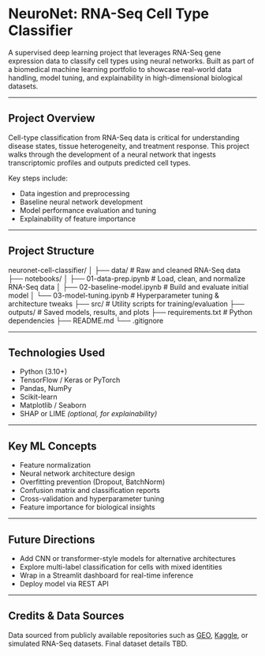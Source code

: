 # NeuroNet: RNA-Seq Cell Type Classifier

A supervised deep learning project that leverages RNA-Seq gene expression data to classify cell types using neural networks. Built as part of a biomedical machine learning portfolio to showcase real-world data handling, model tuning, and explainability in high-dimensional biological datasets.

---

## Project Overview

Cell-type classification from RNA-Seq data is critical for understanding disease states, tissue heterogeneity, and treatment response. This project walks through the development of a neural network that ingests transcriptomic profiles and outputs predicted cell types.

Key steps include:

- Data ingestion and preprocessing  
- Baseline neural network development  
- Model performance evaluation and tuning  
- Explainability of feature importance  

---

## Project Structure
neuronet-cell-classifier/
│
├── data/ # Raw and cleaned RNA-Seq data
├── notebooks/
│ ├── 01-data-prep.ipynb # Load, clean, and normalize RNA-Seq data
│ ├── 02-baseline-model.ipynb # Build and evaluate initial model
│ └── 03-model-tuning.ipynb # Hyperparameter tuning & architecture tweaks
├── src/ # Utility scripts for training/evaluation
├── outputs/ # Saved models, results, and plots
├── requirements.txt # Python dependencies
├── README.md
└── .gitignore


---

## Technologies Used

- Python (3.10+)  
- TensorFlow / Keras or PyTorch  
- Pandas, NumPy  
- Scikit-learn  
- Matplotlib / Seaborn  
- SHAP or LIME *(optional, for explainability)*  

---

## Key ML Concepts

- Feature normalization  
- Neural network architecture design  
- Overfitting prevention (Dropout, BatchNorm)  
- Confusion matrix and classification reports  
- Cross-validation and hyperparameter tuning  
- Feature importance for biological insights  

---

## Future Directions

- Add CNN or transformer-style models for alternative architectures  
- Explore multi-label classification for cells with mixed identities  
- Wrap in a Streamlit dashboard for real-time inference  
- Deploy model via REST API  

---

## Credits & Data Sources

Data sourced from publicly available repositories such as [GEO](https://www.ncbi.nlm.nih.gov/geo/), [Kaggle](https://www.kaggle.com/), or simulated RNA-Seq datasets. Final dataset details TBD.

